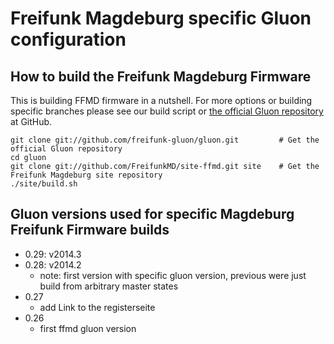Freifunk Magdeburg specific Gluon configuration
===============================================

How to build the Freifunk Magdeburg Firmware
--------------------------------------------

This is building FFMD firmware in a nutshell. For more options or
building specific branches please see our build script or [the official
Gluon repository](https://github.com/freifunk-gluon/gluon) at GitHub.

    git clone git://github.com/freifunk-gluon/gluon.git         # Get the official Gluon repository
    cd gluon
    git clone git://github.com/FreifunkMD/site-ffmd.git site    # Get the Freifunk Magdeburg site repository
    ./site/build.sh

Gluon versions used for specific Magdeburg Freifunk Firmware builds
-------------------------------------------------------------------

* 0.29: v2014.3
* 0.28: v2014.2
  * note: first version with specific gluon version, previous were just
    build from arbitrary master states
* 0.27
  * add Link to the registerseite
* 0.26
  * first ffmd gluon version
